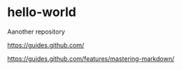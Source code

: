 # hello-world
Aanother repository

https://guides.github.com/

https://guides.github.com/features/mastering-markdown/


